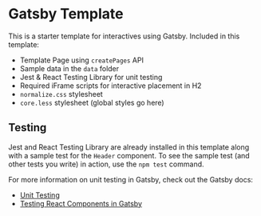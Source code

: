 # Gatsby Template

This is a starter template for interactives using Gatsby. Included in this template:

- Template Page using `createPages` API
- Sample data in the `data` folder
- Jest & React Testing Library for unit testing
- Required iFrame scripts for interactive placement in H2
- `normalize.css` stylesheet
- `core.less` stylesheet (global styles go here)

## Testing

Jest and React Testing Library are already installed in this template along with a sample test for the `Header` component. To see the sample test (and other tests you write) in action, use the `npm test` command.

For more information on unit testing in Gatsby, check out the Gatsby docs:

- [Unit Testing](https://www.gatsbyjs.com/docs/how-to/testing/unit-testing/)
- [Testing React Components in Gatsby](https://www.gatsbyjs.com/docs/how-to/testing/testing-react-components/)
